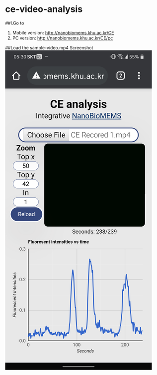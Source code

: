 # ce-video-analysis
##I.Go to
  1. Mobile version: http://nanobiomems.khu.ac.kr/CE
  2. PC version: http://nanobiomems.khu.ac.kr/CE/pc

##Load the sample-video.mp4 [](/sample-video.mp4)
Screenshot
![Screenshot](/screenshot.png)
